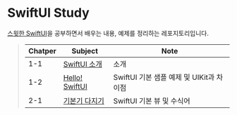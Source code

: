 # SwiftUI Study

[스윗한 SwiftUI](https://www.aladin.co.kr/shop/wproduct.aspx?ItemId=237335978)을 공부하면서 배우는 내용, 예제를 정리하는 레포지토리입니다.

>|Chatper|    Subject    |Note|
>|-------|---------------|----|
>|  1-1   |[SwiftUI 소개](https://github.com/gaeng2y/SwiftUI-Study/blob/main/contents/1-1.SwiftUI%20소개.md)|소개|
>|  1-2   |[Hello! SwiftUI](https://github.com/gaeng2y/SwiftUI-Study/blob/main/contents/1-2.Hello!%20SwiftUI.md)|SwiftUI 기본 샘플 예제 및 UIKit과 차이점|
>| 2-1 |[기본기 다지기](https://github.com/gaeng2y/SwiftUI-Study/blob/main/contents/2-1.%EA%B8%B0%EB%B3%B8%EA%B8%B0%20%EB%8B%A4%EC%A7%80%EA%B8%B0.md)|SwiftUI 기본 뷰 및 수식어|